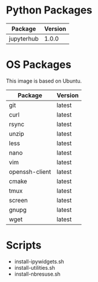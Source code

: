 # Python Packages

| Package    | Version |
| ---------- | ------- |
| jupyterhub | 1.0.0   |

# OS Packages

This image is based on Ubuntu.

| Package        | Version |
| -------------- | ------- |
| git            | latest  |
| curl           | latest  |
| rsync          | latest  |
| unzip          | latest  |
| less           | latest  |
| nano           | latest  |
| vim            | latest  |
| openssh-client | latest  |
| cmake          | latest  |
| tmux           | latest  |
| screen         | latest  |
| gnupg          | latest  |
| wget           | latest  |

# Scripts

* install-ipywidgets.sh
* install-utilities.sh
* install-nbresuse.sh
